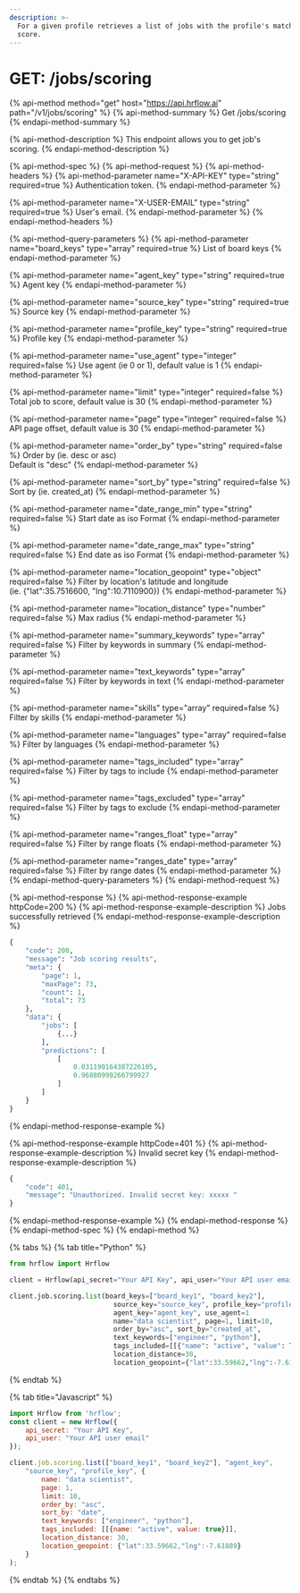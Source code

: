 ```yaml
---
description: >-
  For a given profile retrieves a list of jobs with the profile's matching
  score.
---
```


# GET: /jobs/scoring

{% api-method method="get" host="https://api.hrflow.ai" path="/v1/jobs/scoring" %}
{% api-method-summary %}
Get /jobs/scoring
{% endapi-method-summary %}

{% api-method-description %}
This endpoint allows you to get job's scoring.
{% endapi-method-description %}

{% api-method-spec %}
{% api-method-request %}
{% api-method-headers %}
{% api-method-parameter name="X-API-KEY" type="string" required=true %}
Authentication token.
{% endapi-method-parameter %}

{% api-method-parameter name="X-USER-EMAIL" type="string" required=true %}
User's email.
{% endapi-method-parameter %}
{% endapi-method-headers %}

{% api-method-query-parameters %}
{% api-method-parameter name="board\_keys" type="array" required=true %}
List of board keys
{% endapi-method-parameter %}

{% api-method-parameter name="agent\_key" type="string" required=true %}
Agent key
{% endapi-method-parameter %}

{% api-method-parameter name="source\_key" type="string" required=true %}
Source key
{% endapi-method-parameter %}

{% api-method-parameter name="profile\_key" type="string" required=true %}
Profile key
{% endapi-method-parameter %}

{% api-method-parameter name="use\_agent" type="integer" required=false %}
Use agent \(ie 0 or 1\), default value is 1
{% endapi-method-parameter %}

{% api-method-parameter name="limit" type="integer" required=false %}
Total job to score, default value is 30
{% endapi-method-parameter %}

{% api-method-parameter name="page" type="integer" required=false %}
API page offset, default value is 30
{% endapi-method-parameter %}

{% api-method-parameter name="order\_by" type="string" required=false %}
Order by \(ie. desc or asc\)  
Default is "desc"
{% endapi-method-parameter %}

{% api-method-parameter name="sort\_by" type="string" required=false %}
Sort by \(ie. created\_at\) 
{% endapi-method-parameter %}

{% api-method-parameter name="date\_range\_min" type="string" required=false %}
Start date as iso Format
{% endapi-method-parameter %}

{% api-method-parameter name="date\_range\_max" type="string" required=false %}
End date as iso Format
{% endapi-method-parameter %}

{% api-method-parameter name="location\_geopoint" type="object" required=false %}
Filter by location's latitude and longitude   
\(ie. {"lat":35.7516600, "lng":10.7110900}\)
{% endapi-method-parameter %}

{% api-method-parameter name="location\_distance" type="number" required=false %}
Max radius
{% endapi-method-parameter %}

{% api-method-parameter name="summary\_keywords" type="array" required=false %}
Filter by keywords in summary
{% endapi-method-parameter %}

{% api-method-parameter name="text\_keywords" type="array" required=false %}
Filter by keywords in text
{% endapi-method-parameter %}

{% api-method-parameter name="skills" type="array" required=false %}
Filter by skills
{% endapi-method-parameter %}

{% api-method-parameter name="languages" type="array" required=false %}
Filter by languages
{% endapi-method-parameter %}

{% api-method-parameter name="tags\_included" type="array" required=false %}
Filter by tags to include
{% endapi-method-parameter %}

{% api-method-parameter name="tags\_excluded" type="array" required=false %}
Filter by tags to exclude
{% endapi-method-parameter %}

{% api-method-parameter name="ranges\_float" type="array" required=false %}
Filter by range floats
{% endapi-method-parameter %}

{% api-method-parameter name="ranges\_date" type="array" required=false %}
Filter by range dates
{% endapi-method-parameter %}
{% endapi-method-query-parameters %}
{% endapi-method-request %}

{% api-method-response %}
{% api-method-response-example httpCode=200 %}
{% api-method-response-example-description %}
Jobs successfully retrieved 
{% endapi-method-response-example-description %}

```python
{
    "code": 200,
    "message": "Job scoring results",
    "meta": {
        "page": 1,
        "maxPage": 73,
        "count": 1,
        "total": 73
    },
    "data": {
        "jobs": [
            {...}
        ],
        "predictions": [
            [
                0.031190164387226105,
                0.96880990266799927
            ]
        ]
    }
}
```
{% endapi-method-response-example %}

{% api-method-response-example httpCode=401 %}
{% api-method-response-example-description %}
Invalid secret key
{% endapi-method-response-example-description %}

```python
{
    "code": 401,
    "message": "Unauthorized. Invalid secret key: xxxxx "
}
```
{% endapi-method-response-example %}
{% endapi-method-response %}
{% endapi-method-spec %}
{% endapi-method %}

{% tabs %}
{% tab title="Python" %}
```python
from hrflow import Hrflow

client = Hrflow(api_secret="Your API Key", api_user="Your API user email")

client.job.scoring.list(board_keys=["board_key1", "board_key2"],
                          source_key="source_key", profile_key="profile_key", 
                          agent_key="agent_key", use_agent=1
                          name="data scientist", page=1, limit=10, 
                          order_by="asc", sort_by="created_at",
                          text_keywords=["engineer", "python"],
                          tags_included=[[{"name": "active", "value": True}]],
                          location_distance=30,
                          location_geopoint={"lat":33.59662,"lng":-7.61889})
```
{% endtab %}

{% tab title="Javascript" %}
```javascript
import Hrflow from 'hrflow';
const client = new Hrflow({ 
    api_secret: "Your API Key",
    api_user: "Your API user email" 
});

client.job.scoring.list(["board_key1", "board_key2"], "agent_key",
    "source_key", "profile_key", {
        name: "data scientist",
        page: 1,
        limit: 10,
        order_by: "asc",
        sort_by: "date",
        text_keywords: ["engineer", "python"],
        tags_included: [[{name: "active", value: true}]],
        location_distance: 30,
        location_geopoint: {"lat":33.59662,"lng":-7.61889}
    }
);
```
{% endtab %}
{% endtabs %}

